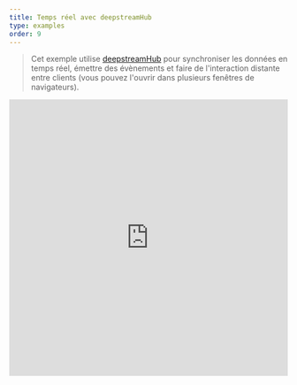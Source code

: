 ```yaml
---
title: Temps réel avec deepstreamHub
type: examples
order: 9
---
```


> Cet exemple utilise [deepstreamHub](https://deepstreamhub.com/) pour synchroniser les données en temps réel, émettre des évènements et faire de l'interaction distante entre clients (vous pouvez l'ouvrir dans plusieurs fenêtres de navigateurs).

<iframe width="100%" height="500" src="https://jsfiddle.net/yyx990803/ff0sp9hw/embedded/result,html,js,css" allowfullscreen="allowfullscreen" frameborder="0"></iframe>
